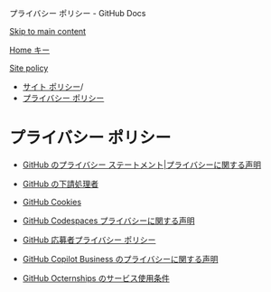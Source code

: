 プライバシー ポリシー - GitHub Docs

[Skip to main content](#main-content)

[Home キー](/ja)

[Site policy](/ja/site-policy)

* [サイト ポリシー](/ja/site-policy)/
* [プライバシー ポリシー](/ja/site-policy/privacy-policies)

プライバシー ポリシー
==========

* [GitHub のプライバシー ステートメント|プライバシーに関する声明](/ja/site-policy/privacy-policies/github-privacy-statement)

* [GitHub の下請処理者](/ja/site-policy/privacy-policies/github-subprocessors)

* [GitHub Cookies](/ja/site-policy/privacy-policies/github-cookies)

* [GitHub Codespaces プライバシーに関する声明](/ja/site-policy/privacy-policies/github-codespaces-privacy-statement)

* [GitHub 応募者プライバシー ポリシー](/ja/site-policy/privacy-policies/github-candidate-privacy-policy)

* [GitHub Copilot Business のプライバシーに関する声明](/ja/site-policy/privacy-policies/github-copilot-business-privacy-statement)

* [GitHub Octernships のサービス使用条件](/ja/site-policy/privacy-policies/github-octernships-terms-of-service)
